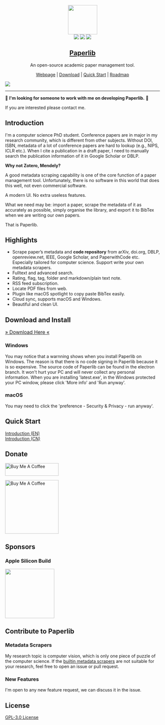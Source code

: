 <div align="center">
<img src="./assets/icon.png" height="95" />
<br />
<img src="https://img.shields.io/badge/dynamic/json?label=Release&query=version&url=https://raw.githubusercontent.com/GeoffreyChen777/paperlib/electron/package.json" />
<img src="https://img.shields.io/github/license/GeoffreyChen777/paperlib" />
<img src="https://img.shields.io/github/stars/GeoffreyChen777/paperlib" />
<h2><a href="https://paperlib.app/" > Paperlib </a></h2>
An open-source academic paper management tool.
</div>

<p align='center'>
<a href='https://paperlib.app/en/'>Webpage</a> | <a href='https://paperlib.app/en/download/'>Download</a> | <a href='https://paperlib.app/en/blog/intro/'>Quick Start</a> | <a href='https://github.com/users/GeoffreyChen777/projects/1/views/1'>Roadmap</a>
</p>

![](./assets/ui.png)

---


📣 **I'm looking for someone to work with me on developing Paperlib.** 📣

 If you are interested please contact me. 

## Introduction

I'm a computer science PhD student. Conference papers are in major in my research community, which is different from other subjects. Without DOI, ISBN, metadata of a lot of conference papers are hard to lookup (e.g., NIPS, ICLR etc.). When I cite a publication in a draft paper, I need to manually search the publication information of it in Google Scholar or DBLP.

**Why not Zotero, Mendely?**

A good metadata scraping capability is one of the core function of a paper management tool. Unfortunately, there is no software in this world that does this well, not even commercial software.

A modern UI. No extra useless features.

What we need may be: import a paper, scrape the metadata of it as accurately as possible, simply organise the library, and export it to BibTex when we are writing our own papers.

That is Paperlib.


## Highlights

-   Scrape paper’s metadata and **code repository** from arXiv, doi.org, DBLP, openreview.net, IEEE, Google Scholar, and PaperwithCode etc. Especially tailored for computer science. Support write your own metadata scrapers.
-   Fulltext and advanced search.
-   Rating, flag, tag, folder and markdown/plain text note.
-   RSS feed subscription.
-   Locate PDF files from web.
-   Plugin like macOS spotlight to copy paste BibTex easily.
-   Cloud sync, supports macOS and Windows.
-   Beautiful and clean UI.

## Download and Install

<a href="https://paperlib.app/en/download/" style="font-size: 16px"> » Download Here « </a>

### Windows

You may notice that a warnning shows when you install Paperlib on Windows. The reason is that there is no code signing in Paperlib because it is so expensive. The source code of Paperlib can be found in the electron branch. It won't hurt your PC and will never collect any personal information. When you are installing 'latest.exe', in the Windows protected your PC window, please click 'More info' and 'Run anyway'.

### macOS

You may need to click the 'preference - Security & Privacy - run anyway'.

## Quick Start

[Introduction (EN)](https://paperlib.app/en/blog/intro/)  
[Introduction (CN)](https://paperlib.app/cn/blog/intro/)

## Donate

<a href="https://www.buymeacoffee.com/geoffreychen777" target="_blank"><img src="https://cdn.buymeacoffee.com/buttons/default-orange.png" alt="Buy Me A Coffee" height="41" width="174"></a>

<a href="https://www.buymeacoffee.com/geoffreychen777" target="_blank"><img src="./assets/wechat.png" alt="Buy Me A Coffee" height="174" width="174"></a>

## Sponsors

### Apple Silicon Build
<img src="https://user-images.githubusercontent.com/14183213/179353324-42ee9831-68a8-4816-97f5-cc7be7189ce8.png" style="width: 160px"/>


## Contribute to Paperlib

### Metadata Scrapers
My research topic is computer vision, which is only one piece of puzzle of the computer science. If the [builtin metadata scrapers](https://github.com/GeoffreyChen777/paperlib/tree/electron/packages/preload/repositories/scraper-repository/scrapers) are not suitable for your research, feel free to open an issue or pull request.

### New Features

I'm open to any new feature request, we can discuss it in the issue.

## License

[GPL-3.0 License](./LICENSE)
